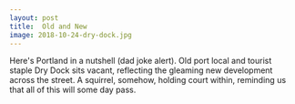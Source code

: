 ```yaml
---
layout: post
title:  Old and New
image: 2018-10-24-dry-dock.jpg
---
```


Here's Portland in a nutshell (dad joke alert). Old port local and tourist
staple Dry Dock sits vacant, reflecting the gleaming new development across the
street. A squirrel, somehow, holding court within, reminding us that all of this
will some day pass.
